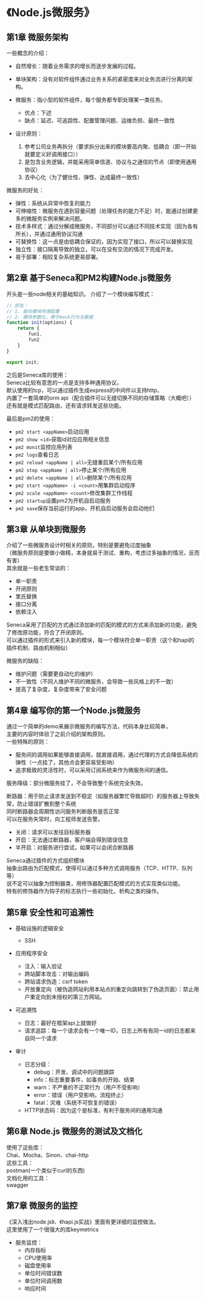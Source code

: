 # 《Node.js微服务》
## 第1章 微服务架构
一些概念的介绍：
* 自然增长：随着业务需求的增长而逐步发展的过程。
* 单块架构：没有对软件组件通过业务关系的紧密度来对业务流进行分离的架构。
* 微服务：指小型的软件组件，每个服务都专职处理某一类任务。
    * 优点：下述
    * 缺点：延迟、可追踪性、配置管理问题、运维负担、最终一致性

* 设计原则：
    1. 参考公司业务再拆分（要求拆分出来的模块要高内聚、低耦合（即一开始就要定义好调用接口））
    2. 是包含业务逻辑，并能采用简单信道、协议与之通信的节点（即使用通用协议）
    3. 去中心化（为了健壮性、弹性、达成最终一致性）

微服务的好处：
* 弹性：系统从异常中恢复的能力
* 可伸缩性：微服务在遇到容量问题（处理任务的能力不足）时，能通过创建更多的微服务实例来解决问题。
* 技术多样式：通过分解成微服务，不同部分可以通过不同技术实现（因为各有所长），并通过通用协议沟通
* 可替换性：这一点是由低耦合保证的，因为实现了接口，所以可以替换实现
* 独立性：接口隔离导致的独立，可以在没有交流的情况下完成开发。
* 易于部署：相较复杂系统更易部署。

## 第2章 基于Seneca和PM2构建Node.js微服务
开头是一些node相关的基础知识。
介绍了一个模块编写模式：
```javascript
// 好处：
// 1. 能向模块传递配置
// 2. 模块参数化，便于mock行为与数据
function init(options) {
    return {
        fun1,
        fun2
    }
}

export init;
```

之后是Seneca库的使用：<br>
Seneca比较有意思的一点是支持多种通用协议，<br>
默认使用的tcp，可以通过插件生成express的中间件以支持http，<br>
内置了一套简单的orm api（配合插件可以无缝切换不同的存储策略（大概吧））<br>
还有就是模式匹配路由，还有请求转发这些功能。

最后是pm2的使用：
* ```pm2 start <appName>```启动应用
* ```pm2 show <id>```获取id对应应用相关信息
* ```pm2 monit```监控应用列表
* ```pm2 logs```查看日志
* ```pm2 reload <appName | all>```无缝重启某个/所有应用
* ```pm2 stop <appName | all>```停止某个/所有应用
* ```pm2 delete <appName | all>```删除某个/所有应用
* ```pm2 start <appName> -i <count>```用集群启动程序
* ```pm2 scale <appName> <count>```修改集群工作线程
* ```pm2 startup```设置pm2为开机自启动服务
* ```pm2 save```保存当前运行的app，开机自启动服务会启动他们

## 第3章 从单块到微服务
介绍了一些微服务设计时相关的原则，特别是要避免过度抽象<br>
（微服务原则是要做小做精，本身就易于测试、重构，考虑过多抽象的情况，反而有害）<br>
其余就是一些老生常谈的：
* 单一职责
* 开闭原则
* 里氏替换
* 接口分离
* 依赖注入

Seneca采用了匹配的方式通过添加新的匹配的模式的方式来添加新的功能，避免了修改原功能，符合了开闭原则。<br>
可以通过插件的形式来引入新的模块，每一个模块符合单一职责（这个和hapi的插件机制、路由机制相似）

微服务的缺陷：
* 维护问题（需要更自动化的维护）
* 不一致性（不同人维护不同的微服务，会导致一些风格上的不一致）
* 提高了复杂度，复杂度带来了安全问题



## 第4章 编写你的第一个Node.js微服务
通过一个简单的demo来展示微服务的编写方法，代码本身比较简单，<br>
主要的内容时体验了之前介绍的架构原则。<br>
一些特殊的原则：
* 服务间的调用如果能够直接调用，就直接调用，通过代理的方式会降低系统的弹性（一点挂了，其他点会更容易受影响）
* 追求极致的灵活性时，可以采用订阅系统来作为微服务间的通信。

服务降级：部分微服务挂了，不会导致整个系统完全失效。

断路器：用于防止请求发送到不稳定（如服务器繁忙导致超时）的服务器上导致失常，防止错误扩散到整个系统<br>
同时断路器会周期性访问服务判断服务是否正常<br>
可以在服务失常时，向工程师发送告警。
* 关闭：请求可以发往目标服务器
* 开启：无法通过断路器，客户端会得到错误信息
* 半开启：对服务进行尝试，如果可以会闭合断路器


Seneca通过插件的方式组织模块<br>
抽象出路由为匹配模式，使得可以通过多种方式调用服务（TCP、HTTP、队列等）<br>
说不定可以抽象为控制器类，用修饰器配置匹配模式的方式实现类似功能。<br>
特有的修饰器作为钩子的标志执行一些初始化、析构之类的操作。




## 第5章 安全性和可追溯性
* 基础设施的逻辑安全
    * SSH
* 应用程序安全
    * 注入：输入验证
    * 跨站脚本攻击：对输出编码
    * 跨站请求伪造：csrf token
    * 开放重定向（被伪造网站利用本站点的重定向跳转到了伪造页面）：禁止用户重定向到未授权的第三方网站。

* 可追溯性
    * 日志：最好在框架api上就做好
    * 请求追踪：每一个请求会有一个唯一ID，日志上所有有同一id的日志都来自同一个请求
* 审计
    * 日志分级：
        * debug：开发、调试中的问题跟踪
        * info：标志重要事件，如事务的开始、结束
        * warn：不严重的不正常行为（用户不受影响）
        * error：错误（用户受影响，流程终止）
        * fatal：灾难（系统不可恢复的错误）
    * HTTP状态码：因为这个是标准，有利于服务间的通用沟通




## 第6章 Node.js 微服务的测试及文档化
使用了这些库：<br>
Chai、Mocha、Sinon、chai-http<br>
这些工具：<br>
postman(一个类似于curl的东西)<br>
文档化用的工具：<br>
swagger




## 第7章 微服务的监控
《深入浅出node.js》、《hapi.js实战》里面有更详细的监控做法。<br>
这里使用了一个很强大的库keymetrics

* 服务监控：
    * 内存指标
    * CPU使用率
    * 磁盘使用率
    * 单位时间错误数
    * 单位时间调用数
    * 响应时间

